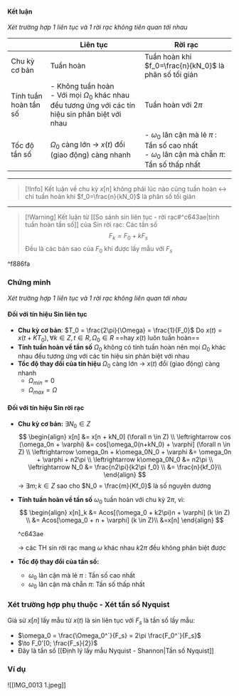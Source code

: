 
#### Kết luận
*Xét trường hợp 1 liên tục và 1 rời rạc không tiên quan tới nhau*

|                       | Liên tục                                                                                                  | Rời rạc                                                                                                    |
| --------------------- | --------------------------------------------------------------------------------------------------------- | ---------------------------------------------------------------------------------------------------------- |
| Chu kỳ cơ bản         | Tuần hoàn                                                                                                 | Tuần hoàn khi $f_0=\frac{n}{kN_0}$ là phân số tối giản                                                     |
| Tính tuần hoàn tần số | - Không tuần hoàn<br>- Với mọi $\Omega_0$ khác nhau đều tương ứng với các tín hiệu sin phân biệt với nhau | Tuần hoàn với $2\pi$                                                                                       |
| Tốc độ tần số         | $\Omega_0$ càng lớn $\to$ $x(t)$ đổi (giao động) càng nhanh                                               | - $\omega_0$ lân cận mà lẻ $\pi$ : Tần số cao nhất<br>- $\omega_0$ lân cận mà chẵn $\pi$: Tần số thấp nhất |
___
>[!Info] Kết luận về chu kỳ
> $x[n]$ không phải lúc nào cũng tuần hoàn $\leftrightarrow$ chỉ tuần hoàn khi $f_0=\frac{n}{kN_0}$ là phân số tối giản

___
>[!Warning] Kết luận từ [[So sánh sin liên tục - rời rạc#^c643ae|tính tuần hoàn tần số]] của Sin rời rạc:
> Các tần số
> $$F_k = F_0 + kF_s$$
> Đều là các bản sao của $F_0$ khi được lấy mẫu với $F_s$

^f886fa
### Chứng minh
*Xét trường hợp 1 liên tục và 1 rời rạc không liên quan tới nhau*
#### Đối với tín hiệu Sin liên tục
- **Chu kỳ cơ bản**: $T_0 = \frac{2\pi}{\Omega} = \frac{1}{F_0}$
	Do $x(t) = x(t + KT_0), \forall k \in Z, t \in R, \Omega_0 \in R$ ==hay $x(t)$ luôn tuần hoàn==
- **Tính tuần hoàn về tần số**
	$\Omega_0$ không có tính tuần hoàn nên mọi $\Omega_0$ khác nhau đều tương ứng với các tín hiệu sin phân biệt với nhau
- **Tốc độ thay đổi của tín hiệu**
	$\Omega_0$ càng lớn $\to$ $x(t)$ đổi (giao động) càng nhanh
	- $\Omega_{min} = 0$
	- $\Omega_{max} = \Omega$
#### Đối với tín hiệu Sin rời rạc
- **Chu kỳ cơ bản:** $\exists N_0 \in Z$
	$$
	\begin{align}
	 x[n] &= x[n + kN_0] (\forall n \in Z) \\
	\leftrightarrow cos (\omega_0n + \varphi) &= cos[\omega_0(n+kN_0) + \varphi] (\forall n \in Z) \\
	\leftrightarrow \omega_0n + k\omega_0N_0 + \varphi &= \omega_0n + \varphi + n2\pi \\
	\leftrightarrow k\omega_0N_0 &= n2\pi \\ 
	\leftrightarrow N_0 &= \frac{n2\pi}{k2\pi f_0} \\ &= \frac{n}{kf_0}\\
	\end{align}
	$$
	$\to$ $\exists m; k \in Z$ sao cho $N_0 = \frac{m}{Kf_0}$ là số nguyên dương
- **Tính tuần hoàn về tần số**
	$\omega_0$ tuần hoàn với chu kỳ $2\pi$, vì:
	$$  
	\begin{align}  
	x[n]_k &= Acos[(\omega_0 + k2\pi)n + \varphi] (k \in Z) \\
		&= Acos[\omega_0 + n + \varphi] (k \in Z)\\
		 &=x[n]
	\end{align}  
	$$
	
	^c643ae
	
	$\to$ các TH sin rời rạc mang $\omega$ khác nhau $k2\pi$ đều không phân biệt được
- **Tốc độ thay đổi của tần số:**
	- $\omega_0$ lân cận mà lẻ $\pi$ : Tần số cao nhất
	- $\omega_0$ lân cận mà chẵn $\pi$: Tần số thấp nhất
### Xét trường hợp phụ thuộc - Xét tần số Nyquist
Giả sử $x[n]$ lấy mẫu từ $x(t)$ là sin liên tục với $F_s$ là tần số lấy mẫu:
- $\omega_0 = \frac{\Omega_0^`}{F_s} = 2\pi \frac{F_0^`}{F_s}$ 
- $\to F_0'[0; \frac{F_s}{2})$
- Đây là tần số [[Định lý lấy mẫu Nyquist - Shannon|Tần số Nyquist]]
### Ví dụ
![[IMG_0013 1.jpeg]]
